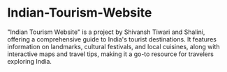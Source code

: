 # Indian-Tourism-Website
"Indian Tourism Website" is a project by Shivansh Tiwari and Shalini, offering a comprehensive guide to India's tourist destinations. It features information on landmarks, cultural festivals, and local cuisines, along with interactive maps and travel tips, making it a go-to resource for travelers exploring India.
